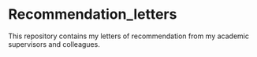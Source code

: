 # Recommendation_letters
This repository contains my letters of recommendation from my academic supervisors and colleagues.
